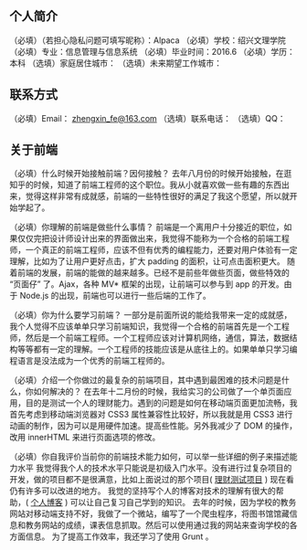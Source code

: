 ## 个人简介

（必填）（若担心隐私问题可填写昵称）：Alpaca
（必填）学校：绍兴文理学院
（必填）专业：信息管理与信息系统
（必填）毕业时间：2016.6
（必填）学历：本科
（选填）家庭居住城市：
（选填）未来期望工作城市：

## 联系方式

（必填）Email： zhengxin_fe@163.com
（选填）联系电话：
（选填）QQ：

## 关于前端

（必填）什么时候开始接触前端？因何接触？
去年八月份的时候开始接触，在逛知乎的时候，知道了前端工程师的这个职位。我从小就喜欢做一些有趣的东西出来，觉得这样非常有成就感，前端的一些特性很好的满足了我这个愿望，所以就开始学起了。

（必填）你理解的前端是做些什么事情？
前端是一个离用户十分接近的职位，如果仅仅完把设计师设计出来的界面做出来，我觉得不能称为一个合格的前端工程师，一个真正的前端工程师，应该不但有优秀的编程能力，还要对用户体验有一定理解，比如为了让用户更好点击，扩大 padding 的面积，让可点击面积更大。
随着前端的发展，前端的能做的越来越多。已经不是前些年做些页面，做些特效的 “页面仔” 了。Ajax，各种 MV* 框架的出现，让前端可以参与到 app 的开发。由于 Node.js 的出现，前端也可以进行一些后端的工作了。

（必填）你为什么要学习前端？
一部分是前面所说的能给我带来一定的成就感，我个人觉得不应该单单只学习前端知识，我觉得一个合格的前端首先是一个工程师，然后是一个前端工程师。一个工程师应该对计算机网络，通信，算法，数据结构等等都有一定的理解。一个工程师的技能应该是从底往上的。如果单单只学习编程语言是没法成为一个优秀的前端工程师的。

（必填）介绍一个你做过的最复杂的前端项目，其中遇到最困难的技术问题是什么，你如何解决的？
在去年十二月份的时候，我给实习的公司做了一个单页面应用，目的是测试一个人的理财能力。遇到的问题是如何在移动端页面更加流畅，我首先考虑到移动端浏览器对 CSS3 属性兼容性比较好，所以我就是用 CSS3 进行动画的制作，因为可以是用硬件加速。提高些性能。另外我减少了 DOM 的操作，改用 innerHTML 来进行页面选项的修改。

（必填）你自我评价当前你的前端技术能力如何，可以举一些详细的例子来描述能力水平
我觉得我个人的技术水平只能说是初级入门水平。没有进行过复杂项目的开发，做的项目都不是很满意，比如上面说过的那个项目( [理财测试项目][1] ) 现在看仍有许多可以改进的地方。
我觉的坚持写个人的博客对技术的理解有很大的帮助，( [个人博客][2] ) 可以让自己复习自己学到的知识。
去年的时候，因为学校的教务网站对移动端支持不好，我做了一个微站，编写了一个爬虫程序，将图书馆馆藏信息和教务网站的成绩，课表信息抓取。然后可以使用通过我的网站来查询学校的各方面信息。
为了提高工作效率，我还学习了使用 Grunt 。

  [1]: http://1.pacos.sinaapp.com/cpi/index.html
  [2]: http://zhengxinalpaca.github.io/